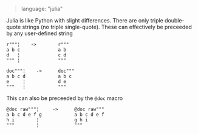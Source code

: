 > language: "julia"

Julia is like Python with slight differences. There are only triple double-quote
strings (no triple single-quote). These can effectively be preceeded by any
user-defined string

    r"""¦    ->        r"""
    a b c              a b
    d   ¦              c d
    """ ¦              """

    doc"""¦    ->      doc"""
    a b c d            a b c
    e     ¦            d e
    """   ¦            """

This can also be preceeded by the `@doc` macro

    @doc raw"""¦     ->      @doc raw"""
    a b c d e f g            a b c d e f
    h i        ¦             g h i
    """        ¦             """
